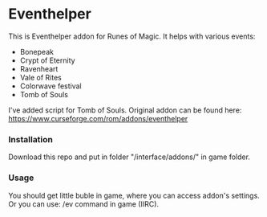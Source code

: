 # Eventhelper

This is Eventhelper addon for Runes of Magic. It helps with various events:
- Bonepeak
- Crypt of Eternity
- Ravenheart
- Vale of Rites
- Colorwave festival
- Tomb of Souls

I've added script for Tomb of Souls. Original addon can be found here:
https://www.curseforge.com/rom/addons/eventhelper

### Installation

Download this repo and put in folder "/interface/addons/" in game folder.

### Usage

You should get little buble in game, where you can access addon's settings. Or you can use: /ev command in game (IIRC).


